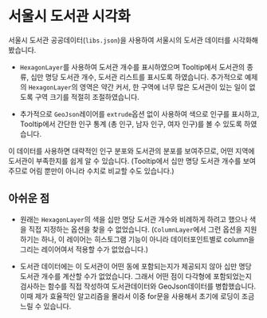 # 서울시 도서관 시각화

서울시 도서관 공공데이터(`libs.json`)을 사용하여 서울시의 도서관 데이터를 시각화해봤습니다.

- `HexagonLayer`를 사용하여 도서관 개수를 표시하였으며 Tooltip에서 도서관의 종류, 십만 명당 도서관 개수, 도서관 리스트를 표시도록 하였습니다. 추가적으로 예제의 `HexagonLayer`의 영역은 약간 커서, 한 구역에 너무 많은 도서관이 있는 일이 없도록 구역 크기를 적절히 조절하였습니다.

- 추가적으로 `GeoJson`레이어를 `extrude`옵션 없이 사용하여 색으로 인구를 표시하고, Tooltip에서 간단한 인구 통계 (총 인구, 남자 인구, 여자 인구)를 볼 수 있도록 하였습니다.

이 데이터를 사용하면 대략적인 인구 분포와 도서관의 분포를 보여주므로, 어떤 지역에 도서관이 부족한지를 쉽게 알 수 있습니다. (Tooltip에서 십만 명당 도서관 개수를 보여주므로 어림 뿐만이 아니라 수치로 비교할 수도 있습니다.)

## 아쉬운 점

- 원래는 `HexagonLayer`의 색을 십만 명당 도서관 개수와 비례하게 하려고 했으나 색을 직접 지정하는 옵션을 찾을 수 없었습니다. (`ColumnLayer`에서 그런 옵션을 지원하기는 하나, 이 레이어는 히스토그램 기능이 아니라 데이터포인트별로 column을 그리는 레이어여서 적용할 수가 없었습니다.)

- 도서관 데이터에는 이 도서관이 어떤 동에 포함되는지가 제공되지 않아 십만 명당 도서관 개수를 계산할 수가 없었습니다. 그래서 어떤 점이 다각형에 포함되었는지 검사하는 함수를 직접 작성하여 도서관데이터와 GeoJson데이터를 병합했습니다. 이때 제가 효율적인 알고리즘을 몰라서 이중 for문을 사용해서 초기에 로딩이 조금 느릴 수 있습니다.
